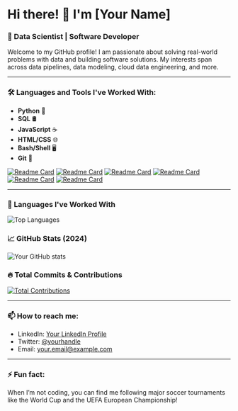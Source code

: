 # Hi there! 👋 I'm [Your Name]

### 🌱 Data Scientist | Software Developer

Welcome to my GitHub profile! I am passionate about solving real-world problems with data and building software solutions. My interests span across data pipelines, data modeling, cloud data engineering, and more.

---

### 🛠 Languages and Tools I've Worked With:
- **Python** 🐍
- **SQL** 🛢
- **JavaScript** ☕️
- **HTML/CSS** 🌐
- **Bash/Shell** 🖥
- **Git** 🌳

[![Readme Card](https://github-readme-stats.vercel.app/api/pin/?username=rashadmin&repo=Regression-Implementation)](https://github.com/rashadmin/Regression-Implementation)
[![Readme Card](https://github-readme-stats.vercel.app/api/pin/?username=rashadmin&repo=ny-taxi-workflow-orchestration)](https://github.com/rashadmin/ny-taxi-workflow-orchestration)
[![Readme Card](https://github-readme-stats.vercel.app/api/pin/?username=rashadmin&repo=password_game)](https://github.com/rashadmin/password_game)
[![Readme Card](https://github-readme-stats.vercel.app/api/pin/?username=rashadmin&repo=medai)](https://github.com/rashadmin/medai)
[![Readme Card](https://github-readme-stats.vercel.app/api/pin/?username=rashadmin&repo=map_app)](https://github.com/rashadmin/map_app)
[![Readme Card](https://github-readme-stats.vercel.app/api/pin/?username=rashadmin&repo=Air-Quality-Prediction-in-Vanderbijlpark-TimeSeries-Model-)](https://github.com/rashadmin/Air-Quality-Prediction-in-Vanderbijlpark-TimeSeries-Model-)

---
### 🚀 Languages I've Worked With

![Top Languages](https://github-readme-stats.vercel.app/api/top-langs/?username=rashadmin&show_owner=true&hide=cython,c++,roff&layout=donut-vertical&langs_count=10&theme=transparent)

### 📈 GitHub Stats (2024)

![Your GitHub stats](https://github-readme-stats.vercel.app/api?username=rashadmin&show_icons=true&theme=transparent&card_width=800)

### 🔥 Total Commits & Contributions
[![Total Contributions](https://github-readme-stats.vercel.app/api?username=rashadmin&count_private=true&include_all_commits=true)](https://github.com/rashadmin/)

---

### 📫 How to reach me:
- LinkedIn: [Your LinkedIn Profile](https://www.linkedin.com/in/yourname/)
- Twitter: [@yourhandle](https://twitter.com/yourhandle)
- Email: your.email@example.com

---

### ⚡ Fun fact:
When I’m not coding, you can find me following major soccer tournaments like the World Cup and the UEFA European Championship!


<!--
**rashadmin/rashadmin** is a ✨ _special_ ✨ repository because its `README.md` (this file) appears on your GitHub profile.

Here are some ideas to get you started:

- 🔭 I’m currently working on ...
- 🌱 I’m currently learning ...
- 👯 I’m looking to collaborate on ...
- 🤔 I’m looking for help with ...
- 💬 Ask me about ...
- 📫 How to reach me: ...
- 😄 Pronouns: ...
- ⚡ Fun fact: ...
-->
